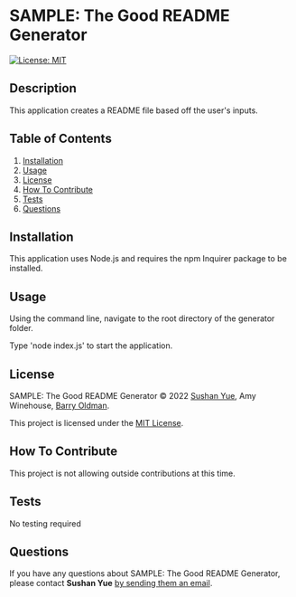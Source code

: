 # SAMPLE: The Good README Generator

[![License: MIT](https://img.shields.io/badge/License-MIT-yellow.svg)](https://opensource.org/licenses/MIT)

## Description
This application creates a README file based off the user's inputs.

## Table of Contents
1. [Installation](#installation)
2. [Usage](#usage)
3. [License](#license)
4. [How To Contribute](#how-to-contribute)
5. [Tests](#tests)
6. [Questions](#questions)

## Installation
This application uses Node.js and requires the npm Inquirer package to be installed.


## Usage
Using the command line, navigate to the root directory of the generator folder.

Type 'node index.js' to start the application.


## License
SAMPLE: The Good README Generator © 2022 [Sushan Yue](github.com), Amy Winehouse, [Barry Oldman](barry.com).

This project is licensed under the [MIT License](https://opensource.org/licenses/MIT).

## How To Contribute
This project is not allowing outside contributions at this time.

## Tests
No testing required

## Questions
If you have any questions about SAMPLE: The Good README Generator, please contact **Sushan Yue** [by sending them an email](mailto:author@email.com).

